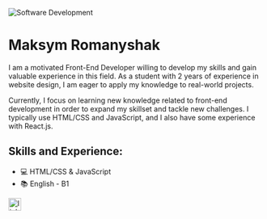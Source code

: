 ![Software Development](https://media.licdn.com/dms/image/D4E16AQGZyAkfhx0Jnw/profile-displaybackgroundimage-shrink_350_1400/0/1680433029314?e=1686182400&v=beta&t=Q0BW8akjJTQz65_WUTTPnBiYoKp0uMLyMQrb324gDFU)

# Maksym Romanyshak
I am a motivated Front-End Developer willing to develop my skills and gain valuable experience in this field. As a student with 2 years of experience in website design, I am eager to apply my knowledge to real-world projects.

Currently, I focus on learning new knowledge related to front-end development in order to expand my skillset and tackle new challenges. I typically use HTML/CSS and JavaScript, and I also have some experience with React.js.

## Skills and Experience:
* 💻 HTML/CSS & JavaScript
* 📚 English - B1

[<img src='https://cdn.jsdelivr.net/npm/simple-icons@3.0.1/icons/linkedin.svg' alt='linkedin' height='25'>](https://www.linkedin.com/in/maksym-romanyshak-05447b270//)  

